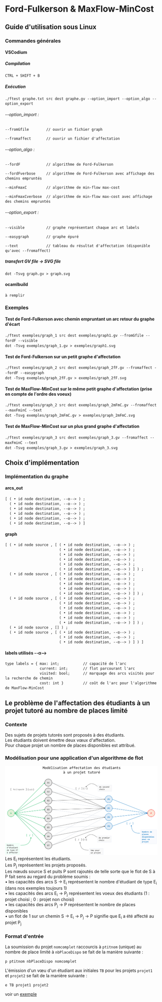 # Ford-Fulkerson & MaxFlow-MinCost

## Guide d'utilisation sous Linux
### Commandes générales
#### VSCodium
##### Compilation
``` 
CTRL + SHIFT + B      
``` 
##### Exécution
``` 
./ftest graphe.txt src dest graphe.gv --option_import --option_algo --option_export     
``` 
######     --option_import :
```
--fromGfile        // ouvrir un fichier graph 
``` 
```
--fromaffect       // ouvrir un fichier d'affectation
``` 
######     --option_algo :
```
--fordF            // algorithme de Ford-Fulkerson 
```
```
--fordFverbose     // algorithme de Ford-Fulkerson avec affichage des chemins empruntés
``` 
```
--minFmaxC         // algorithme de min-flow max-cost
``` 
```
--minFmaxCverbose  // algorithme de min-flow max-cost avec affichage des chemins empruntés
``` 
######     --option_export :
```
--visible          // graphe représentant chaque arc et labels
```
```
--easygraph        // graphe épuré
``` 
```
--text             // tableau du résultat d'affectation (disponible qu'avec --fromaffect)
``` 
##### transfert GV file → SVG file
``` 
dot -Tsvg graph.gv > graph.svg                                                               
``` 
#### ocamlbuild
```
à remplir 
```
### Exemples 
#### Test de **Ford-Fulkerson** avec chemin empruntant un arc retour du graphe d'écart
`./ftest exemples/graph_1 src dest exemples/graph1.gv --fromGfile --fordF --visible` </br>
`dot -Tsvg exemples/graph_1.gv > exemples/graph1.svg` 
#### Test de **Ford-Fulkerson** sur un petit graphe d'affectation 
`./ftest exemples/graph_2 src dest exemples/graph_2fF.gv --fromaffect --fordF --easygraph` </br>
`dot -Tsvg exemples/graph_2fF.gv > exemples/graph_2fF.svg` 
#### Test de **MaxFlow-MinCost** sur le même petit graphe d'affectation (prise en compte de l'ordre des voeux)
`./ftest exemples/graph_2 src dest exemples/graph_2mFmC.gv --fromaffect --maxFminC --text` </br>
`dot -Tsvg exemples/graph_2mFmC.gv > exemples/graph_2mFmC.svg` 
#### Test de **MaxFlow-MinCost** sur un plus grand graphe d'affectation
`./ftest exemples/graph_3 src dest exemples/graph_3.gv --fromaffect --maxFminC --text` </br>
`dot -Tsvg exemples/graph_3.gv > exemples/graph_3.svg` 
## Choix d'implémentation
### Implémentation du graphe
#### arcs_out
```
[ ( • id node destination, --α--> ) ;
  ( • id node destination, --α--> ) ;
  ( • id node destination, --α--> ) ;
  ( • id node destination, --α--> ) ;
  ( • id node destination, --α--> ) ;
  ( • id node destination, --α--> ) ]
  ```  
#### graph
```
[ ( • id node source , [ ( • id node destination, --α--> ) ;
                         ( • id node destination, --α--> ) ;
                         ( • id node destination, --α--> ) ;
                         ( • id node destination, --α--> ) ;
                         ( • id node destination, --α--> ) ;
                         ( • id node destination, --α--> ) ] ) ;
  ( • id node source , [ ( • id node destination, --α--> ) ;
                         ( • id node destination, --α--> ) ;
                         ( • id node destination, --α--> ) ;
                         ( • id node destination, --α--> ) ;
                         ( • id node destination, --α--> ) ] ) ;
  ( • id node source , [ ( • id node destination, --α--> ) ;
                         ( • id node destination, --α--> ) ;
                         ( • id node destination, --α--> ) ;
                         ( • id node destination, --α--> ) ;
                         ( • id node destination, --α--> ) ;
                         ( • id node destination, --α--> ) ] ) ;
  ( • id node source , [] ) ;                          
  ( • id node source , [ ( • id node destination, --α--> ) ;
                         ( • id node destination, --α--> ) ;
                         ( • id node destination, --α--> ) ] ) ]
```
#### labels utilisés --α-->
```
type labels = { max: int;           // capacité de l'arc
                current: int;       // flot parcourant l'arc
                visited: bool;      // marquage des arcs visités pour la recherche de chemin 
                cost: int }         // coût de l'arc pour l'algorithme de MaxFlow-MinCost                     
```
## Le problème de l'affectation des étudiants à un projet tutoré au nombre de places limité  
### Contexte
Des sujets de projets tutorés sont proposés à des étudiants.</br>
Les étudiants doivent émettre deux vœux d'affectation.</br>
Pour chaque projet un nombre de places disponibles est attribué.
### Modélisation pour une application d'un algorithme de flot
![What is this](model.PNG)
Les E<sub>i</sub> représentent les étudiants.</br>
Les P<sub>j</sub> représentent les projets proposés.</br>
Les nœuds source S et puits P sont rajoutés de telle sorte que le flot de S à P fait sens au regard du problème soumis :</br>
  • les capacités des arcs S → E<sub>i</sub> représentent le nombre d'étudiant de type E<sub>i</sub> (dans nos exemples toujours 1)</br>
  • les capacités des arcs E<sub>i</sub> → P<sub>j</sub> représentent les voeux des étudiants (1 : projet choisi ; 0 : projet non choisi)</br>
  • les capacités des arcs P<sub>j</sub> → P représentent le nombre de places disponibles</br>
  • un flot de 1 sur un chemin S → E<sub>i</sub> → P<sub>j</sub> → P signifie que E<sub>i</sub> a été affecté au projet P<sub>j</sub>
### Format d'entrée
La soumission du projet `nomcomplet` raccourcis à `ptitnom` (unique) au nombre de place limité à `nbPlaceDispo` se fait de la manière suivante :
```
p ptitnom nbPlaceDispo nomcomplet
```
L'émission d'un vœu d'un étudiant aux initiales `TB` pour les projets `projet1` et `projet2` se fait de la manière suivante :
```
e TB projet1 projet2
```
voir un [exemple](exemples/graph_2)

